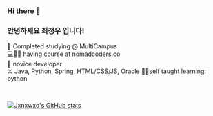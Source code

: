 ### Hi there 👋
### 안녕하세요 최정우 입니다!
:office: Completed studying @ MultiCampus<br>
💻👨🏻‍ having course at nomadcoders.co <br>
:baby_chick: novice developer<br>
⚔️ Java, Python, Spring, HTML/CSS/JS, Oracle
👨‍💻self taught learning: python

<br>


[![Jxnxwxo's GitHub stats](https://github-readme-stats.vercel.app/api?username=jxnxwxo)](https://github.com/anuraghazra/github-readme-stats)

<!--
**jxnxwxo/jxnxwxo** is a ✨ _special_ ✨ repository because its `README.md` (this file) appears on your GitHub profile.

Here are some ideas to get you started:

- 🔭 I’m currently working on ...
- 🌱 I’m currently learning ...
- 👯 I’m looking to collaborate on ...
- 🤔 I’m looking for help with ...
- 💬 Ask me about ...
- 📫 How to reach me: ...
- 😄 Pronouns: ...
- ⚡ Fun fact: ...
-->
